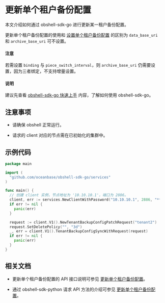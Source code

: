 # 更新单个租户备份配置

本文介绍如何通过 obshell-sdk-go 进行更新某一租户备份配置。

更新单个租户备份配置的使用和 [设置单个租户备份配置](100.backup-configuration-for-individual-tenants-of-go.md) 的区别为 `data_base_uri` 和 `archive_base_uri` 可不设置。

<main id="notice" type='notice'>
  <h4>注意</h4>
  <p>若需设置 <code>binding</code> 与 <code>piece_switch_interval</code>，则 <code>archive_base_uri</code> 仍需要设置，因为三者绑定，不支持增量设置。</p>
</main>

<main id="notice" type='explain'>
  <h4>说明</h4>
  <p>建议先查看 <a href='../100.quickstart-of-go.md'>obshell-sdk-go 快速上手</a> 内容，了解如何使用 obshell-sdk-go。</p>
</main>

## 注意事项

* 请确保 obshell 正常运行。

* 请求的 client 对应的节点需在已初始化的集群中。

## 示例代码

```go
package main

import (
  "github.com/oceanbase/obshell-sdk-go/services"
)

func main() {
  // 创建 client 实例，节点地址为 '10.10.10.1'，端口为 2886。
  client, err := services.NewClientWithPassword("10.10.10.1", 2886, "****")
  if err != nil {
    panic(err)
  }

  request := client.V1().NewTenantBackupConfigPatchRequest("tenant2")
  request.SetDeletePolicy("", "3d")
  _, err = client.V1().TenantBackupConfigSyncWithRequest(request)
  if err != nil {
    panic(err)
  }
}
```

## 相关文档

* 更新单个租户备份配置的 API 接口说明可参见 [更新单个租户备份配置](../../../400.obshell-api-reference/600.backup-management/300.update-backup-configuration-for-individual-tenants.md)。

* 通过 obshell-sdk-python 请求 API 方法的介绍可参见 [更新单个租户备份配置](../../100.python/600.backup-management/300.update-for-individual-tenants-of-python.md)。
